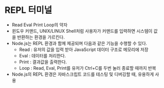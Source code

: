 # REPL 터미널

- Read Eval Print Loop의 약자
- 윈도우 커맨드, UNIX/LINUX Shell처럼 사용자가 커맨드를 입력하면 시스템이 값을 반환하는 환경을 가르킨다.
- Node.js는 REPL 환경과 함께 제공되며 다음과 같은 기능을 수행할 수 있다.
  - Read : 유저의 값을 입력 받아 JavaScript 데이터 구조로 메모리에 저장
  - Eval : 데이터를 처리한다.
  - Print : 결과값을 출력한다.
  - Loop : Read, Eval, Print를 유저가 Ctrl+C를 두번 눌러 종료할 때까지 반복
- Node.js의 REPL 환경은 자바스크립트 코드를 테스팅 및 디버깅할 때, 유용하게 사용

